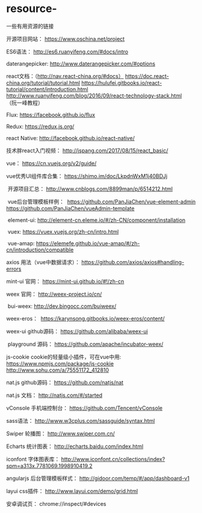 # resource-
一些有用资源的链接


开源项目网站：
https://www.oschina.net/project

ES6语法：
http://es6.ruanyifeng.com/#docs/intro

daterangepicker:
http://www.daterangepicker.com/#options

react文档：（http://nav.react-china.org/#docs）
https://doc.react-china.org/tutorial/tutorial.html
https://hulufei.gitbooks.io/react-tutorial/content/introduction.html
http://www.ruanyifeng.com/blog/2016/09/react-technology-stack.html     （阮一峰教程）

Flux:
https://facebook.github.io/flux

Redux:
https://redux.js.org/


react Native:
http://facebook.github.io/react-native/


  技术胖react入门视频：
  http://jspang.com/2017/08/15/react_basic/

vue：
https://cn.vuejs.org/v2/guide/

  vue优秀UI组件库合集：
  https://shimo.im/doc/LkpdnWxM1j40BDJj
  
  开源项目汇总：
  http://www.cnblogs.com/8899man/p/6514212.html
  
  vue后台管理模板样例：
  https://github.com/PanJiaChen/vue-element-admin
  https://github.com/PanJiaChen/vueAdmin-template
  
  element-ui:
  http://element-cn.eleme.io/#/zh-CN/component/installation
  
  vuex:
  https://vuex.vuejs.org/zh-cn/intro.html
  
  vue-amap:
  https://elemefe.github.io/vue-amap/#/zh-cn/introduction/compatible
  
  axios 用法（vue中数据请求）：
  https://github.com/axios/axios#handling-errors
  
  mint-ui 官网：
  https://mint-ui.github.io/#!/zh-cn

weex 官网：
http://weex-project.io/cn/
  
  bui-weex:
  http://dev.bingocc.com/buiweex/
  
  weex-eros：
  https://karynsong.gitbooks.io/weex-eros/content/
  
  weex-ui github源码：
  https://github.com/alibaba/weex-ui
  
  playground 源码：
  https://github.com/apache/incubator-weex/

js-cookie cookie的轻量级小插件，可在vue中用:
https://www.npmjs.com/package/js-cookie
http://www.sohu.com/a/75551172_412810

nat.js github源码：
https://github.com/natjs/nat

nat.js 文档：
http://natjs.com/#/started

vConsole 手机端控制台：
https://github.com/Tencent/vConsole

sass语法：
http://www.w3cplus.com/sassguide/syntax.html

Swiper 轮播图：
http://www.swiper.com.cn/

Echarts 统计图表：
http://echarts.baidu.com/index.html

iconfont 字体图表库：
http://www.iconfont.cn/collections/index?spm=a313x.7781069.1998910419.2

angularjs 后台管理模板样式：
http://gidoor.com/temp/#/app/dashboard-v1

layui css插件：
http://www.layui.com/demo/grid.html

安卓调试页：
chrome://inspect/#devices
